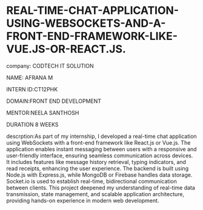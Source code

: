 # REAL-TIME-CHAT-APPLICATION-USING-WEBSOCKETS-AND-A-FRONT-END-FRAMEWORK-LIKE-VUE.JS-OR-REACT.JS.

company: CODTECH IT SOLUTION

NAME: AFRANA M

INTERN ID:CT12PHK

DOMAIN:FRONT END DEVELOPMENT

MENTOR:NEELA SANTHOSH

DURATION 8 WEEKS

descrption:As part of my internship, I developed a real-time chat application using WebSockets with a front-end framework like React.js or Vue.js. The application enables instant messaging between users with a responsive and user-friendly interface, ensuring seamless communication across devices. It includes features like message history retrieval, typing indicators, and read receipts, enhancing the user experience. The backend is built using Node.js with Express.js, while MongoDB or Firebase handles data storage. Socket.io is used to establish real-time, bidirectional communication between clients. This project deepened my understanding of real-time data transmission, state management, and scalable application architecture, providing hands-on experience in modern web development.

